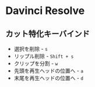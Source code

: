 # Davinci Resolve
## カット特化キーバインド
* 選択を削除 - `s`
* リップル削除 - `Shift + s`
* クリップを分割 - `w`
* 先頭を再生ヘッドの位置へ - `a`
* 末尾を再生ヘッドの位置へ - `d`